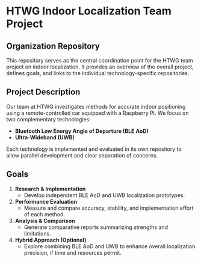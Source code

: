 # HTWG Indoor Localization Team Project

## Organization Repository
This repository serves as the central coordination point for the HTWG team project on indoor localization. It provides an overview of the overall project, defines goals, and links to the individual technology-specific repositories.

## Project Description
Our team at HTWG investigates methods for accurate indoor positioning using a remote-controlled car equipped with a Raspberry Pi. We focus on two complementary technologies:

- **Bluetooth Low Energy Angle of Departure (BLE AoD)**
- **Ultra-Wideband (UWB)**

Each technology is implemented and evaluated in its own repository to allow parallel development and clear separation of concerns.

## Goals
1. **Research & Implementation**  
   - Develop independent BLE AoD and UWB localization prototypes.
2. **Performance Evaluation**  
   - Measure and compare accuracy, stability, and implementation effort of each method.
3. **Analysis & Comparison**  
   - Generate comparative reports summarizing strengths and limitations.
4. **Hybrid Approach (Optional)**  
   - Explore combining BLE AoD and UWB to enhance overall localization precision, if time and resources permit.
